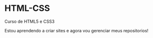 # HTML-CSS
 Curso de HTML5 e CSS3

Estou aprendendo a criar sites e agora vou gerenciar meus repositorios!

